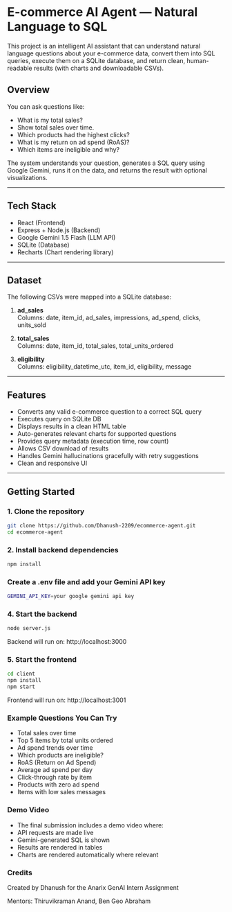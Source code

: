# E-commerce AI Agent — Natural Language to SQL

This project is an intelligent AI assistant that can understand natural language questions about your e-commerce data, convert them into SQL queries, execute them on a SQLite database, and return clean, human-readable results (with charts and downloadable CSVs).

## Overview

You can ask questions like:

- What is my total sales?
- Show total sales over time.
- Which products had the highest clicks?
- What is my return on ad spend (RoAS)?
- Which items are ineligible and why?

The system understands your question, generates a SQL query using Google Gemini, runs it on the data, and returns the result with optional visualizations.

---

## Tech Stack

- React (Frontend)
- Express + Node.js (Backend)
- Google Gemini 1.5 Flash (LLM API)
- SQLite (Database)
- Recharts (Chart rendering library)

---

## Dataset

The following CSVs were mapped into a SQLite database:

1. **ad_sales**  
   Columns: date, item_id, ad_sales, impressions, ad_spend, clicks, units_sold

2. **total_sales**  
   Columns: date, item_id, total_sales, total_units_ordered

3. **eligibility**  
   Columns: eligibility_datetime_utc, item_id, eligibility, message

---

## Features

- Converts any valid e-commerce question to a correct SQL query
- Executes query on SQLite DB
- Displays results in a clean HTML table
- Auto-generates relevant charts for supported questions
- Provides query metadata (execution time, row count)
- Allows CSV download of results
- Handles Gemini hallucinations gracefully with retry suggestions
- Clean and responsive UI

---

## Getting Started

### 1. Clone the repository

```bash
git clone https://github.com/Dhanush-2209/ecommerce-agent.git
cd ecommerce-agent
```

### 2. Install backend dependencies

```bash
npm install
```

### Create a .env file and add your Gemini API key

```bash
GEMINI_API_KEY=your google gemini api key
```

### 4. Start the backend

```bash
node server.js
```
Backend will run on: http://localhost:3000

### 5. Start the frontend

```bash
cd client
npm install
npm start
```
Frontend will run on: http://localhost:3001

### Example Questions You Can Try

- Total sales over time
- Top 5 items by total units ordered
- Ad spend trends over time
- Which products are ineligible?
- RoAS (Return on Ad Spend)
- Average ad spend per day
- Click-through rate by item
- Products with zero ad spend
- Items with low sales messages

### Demo Video

- The final submission includes a demo video where:
- API requests are made live
- Gemini-generated SQL is shown
- Results are rendered in tables
- Charts are rendered automatically where relevant

### Credits

Created by Dhanush for the Anarix GenAI Intern Assignment

Mentors: Thiruvikraman Anand, Ben Geo Abraham
